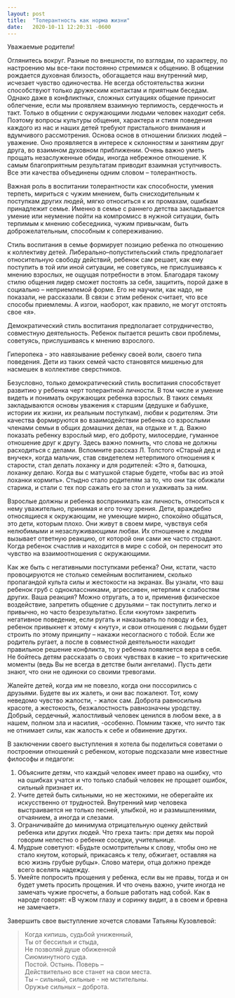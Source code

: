 ```yaml
---
layout: post
title:  "Толерантность как норма жизни"
date:   2020-10-11 12:20:31 -0600
---
```


Уважаемые родители!

Оглянитесь вокруг. Разные по внешности, по взглядам, по характеру, по настроению мы все-таки постоянно стремимся к общению. В общении рождается духовная близость, обогащается наш внутренний мир, исчезает чувство одиночества. Не всегда обстоятельства жизни способствуют только дружеским контактам и приятным беседам. Однако даже в конфликтных, сложных ситуациях общение приносит облегчение, если мы проявляем взаимную терпимость, сердечность и такт. Только в общении с окружающими людьми человек находит себя. Поэтому вопросы культуры общения, характера и стиля поведения каждого из нас и наших детей требуют пристального внимания и вдумчивого рассмотрения. Основа основ в отношении близких людей – уважение. Оно проявляется в интересе к склонностям и занятиям друг друга, во взаимном духовном приближении. Очень важно уметь прощать незаслуженные обиды, иногда небрежное отношение. К самым благоприятным результатам приводит взаимная уступчивость. Все эти качества объединены одним словом – толерантность.

Важная роль в воспитании толерантности как способности, умения терпеть, мириться с чужим мнением, быть снисходительным к поступкам других людей, мягко относиться к их промахам, ошибкам принадлежит семье. Именно в семье с раннего детства закладывается умение или неумение пойти на компромисс в нужной ситуации, быть терпимым к мнению собеседника, чужим привычкам, быть доброжелательным, способным к сопереживанию.

Стиль воспитания в семье формирует позицию ребенка по отношению к коллективу детей. Либерально–попустительский стиль предполагает относительную свободу действий, ребенок сам решает, как ему поступить в той или иной ситуации, не советуясь, не прислушиваясь к мнению взрослых, не ощущая потребности в этом. Благодаря такому стилю общения лидер сможет постоять за себя, защитить, порой даже в социально – неприемлемой форме. Его не научили, как надо, не показали, не рассказали. В связи с этим ребенок считает, что все способы приемлемы. А изгои, наоборот, как правило, не могут отстоять свое «я».

Демократический стиль воспитания предполагает сотрудничество, совместную деятельность. Ребенок пытается решить свои проблемы, советуясь, прислушиваясь к мнению взрослого.
	
Гиперопека - это навязывание ребенку своей воли, своего типа поведения. Дети из таких семей часто становятся мишенью для насмешек в коллективе сверстников.  

Безусловно, только демократический стиль воспитания способствует развитию у ребенка черт толерантной личности. В том числе и умение видеть и понимать окружающих ребенка взрослых. В таких семьях закладываются основы уважения к старшим (дедушке и бабушке, истории их жизни, их реальным поступкам), любви к родителям. Эти качества формируются во взаимодействии ребенка со взрослыми членами семьи в общих домашних делах, на отдыхе и т. д. Важно показать ребенку взрослый мир, его доброту, милосердие, гуманное отношение друг к другу. Здесь важно помнить, что слова не должны расходиться с делами. Вспомните рассказ Л. Толстого «Старый дед и внучек», когда мальчик, став свидетелем нетерпимого отношения к старости, стал делать лоханку и для родителей: «Это я, батюшка, лоханку делаю. Когда вы с матушкой старые будете, чтобы вас из этой лоханки кормить». Стыдно стало родителям за то, что они так обижали старика, и стали с тех пор сажать его за стол и ухаживать за ним.

Взрослые должны и ребенка воспринимать как личность, относиться к нему уважительно, принимая и его точку зрения. Дети, враждебно относящиеся к окружающим, не умеющие мирно, спокойно общаться, это дети, которым плохо. Они живут в своем мире, чувствуя себя нелюбимыми и незаслуживающими любви. Их отношение к людям вызывает ответную реакцию, от которой они сами же часто страдают. Когда ребенок счастлив и находится в мире с собой, он переносит это чувство на взаимоотношения с окружающими.

Как же быть с негативными поступками ребенка? Они, кстати, часто провоцируются не столько семейным воспитанием, сколько пропагандой культа силы и жестокости на экранах. Вы узнали, что ваш ребенок груб с одноклассниками, агрессивен, нетерпим к слабостям других. Ваша реакция? Можно отругать, а то и, применив физическое воздействие, запретить общение с друзьями – так поступить легко и привычно, но часто безрезультатно. Если «кнутом» закрепить негативное поведение, если ругать и наказывать по поводу и без, ребенок привыкнет к этому « кнуту», и свои отношения с людьми будет строить по этому принципу – накажи несогласного с тобой. Если же родитель ругает, а после в совместной деятельности находит правильное решение конфликта, то у ребенка появляется вера в себя. Не бойтесь детям рассказать о своих чувствах в какие – то критические моменты (ведь Вы не всегда в детстве были ангелами). Пусть дети знают, что они не одиноки со своими тревогами.

Жалейте детей, когда им не повезло, когда они поссорились с друзьями. Будете вы их жалеть, и они вас пожалеют. Тот, кому неведомо чувство жалости, - жалок сам. Доброта равносильна красоте, а жестокость, безжалостность равнозначны уродству. Добрый, сердечный, жалостливый человек ценился в любом веке, а в нашем, полном зла и насилия, -особенно. Помним также, что ничто так не отнимает силы, как жалость к себе и обвинение других.
	
В заключении своего выступления я хотела бы поделиться советами о построении отношений с ребенком, которые подсказали мне известные философы и педагоги:
1. Объясните детям, что каждый человек имеет право на ошибку, что на ошибках учатся и что только слабый человек не прощает ошибок, сильный признает их.
2. Учите детей быть сильными, но не жестокими, не оберегайте их искусственно от трудностей. Внутренний мир человека выстраивается не только песней, улыбкой, но и размышлениями, отчаянием, а иногда и слезами.
3. Ограничивайте до минимума отрицательную оценку действий ребенка или других людей. Что греха таить: при детях мы порой говорим нелестно о ребенке соседки, учительнице. 
4. Мудрые советуют: «Будьте осмотрительны к слову, чтобы оно не стало кнутом, который, прикасаясь к телу, обжигает, оставляя на всю жизнь грубые рубцы». Слово матери, отца должно прежде всего вселять надежду.
5. Умейте попросить прощения у ребенка, если вы не правы, тогда и он будет уметь просить прощения. И что очень важно, учите иногда не замечать чужие просчеты, а больше работать над собой. Как в народе говорят: «В чужом глазу и соринку видит, а в своем и бревна не замечает».


Завершить свое выступление хочется словами Татьяны Кузовлевой:
>Когда кипишь, судьбой униженный,<br>
Ты от бессилья и стыда,<br>
Не позволяй душе обиженной<br>
Сиюминутного суда.<br>
Постой. Остынь. Поверь –<br>
Действительно все станет на свои места.<br>
Ты – сильный, сильные -  не мстительны.<br>
Оружье сильных – доброта.<br>

